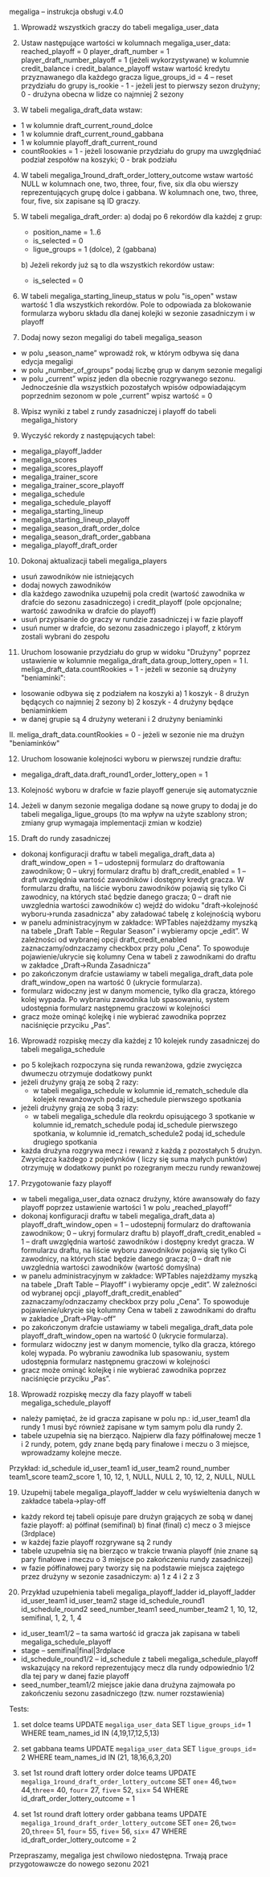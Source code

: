 megaliga – instrukcja obsługi v.4.0

1. Wprowadź wszystkich graczy do tabeli megaliga_user_data

2. Ustaw następujące wartości w kolumnach megaliga_user_data:
   reached_playoff = 0
   player_draft_number = 1
   player_draft_number_playoff = 1
   (jeżeli wykorzystywane) w kolumnie credit_balance i credit_balance_playoff wstaw wartość kredytu przyznawanego dla każdego gracza
   ligue_groups_id = 4 – reset przydziału do grupy
   is_rookie - 1 - jeżeli jest to pierwszy sezon drużyny; 0 - drużyna obecna w lidze co najmniej 2 sezony

3. W tabeli megaliga_draft_data wstaw:

-   1 w kolumnie draft_current_round_dolce
-   1 w kolumnie draft_current_round_gabbana
-   1 w kolumnie playoff_draft_current_round
-   countRookies = 1 - jeżeli losowanie przydziału do grupy ma uwzględniać podział zespołów na koszyki; 0 - brak podziału

4. W tabeli megaliga_1round_draft_order_lottery_outcome wstaw wartość NULL w kolumnach one, two, three, four, five, six dla obu wierszy reprezentujących grupę dolce i gabbana. W kolumnach one, two, three, four, five, six zapisane są ID graczy.

5. W tabeli megaliga_draft_order:
   a) dodaj po 6 rekordów dla każdej z grup:

    - position_name = 1..6
    - is_selected = 0
    - ligue_groups = 1 (dolce), 2 (gabbana)

    b) Jeżeli rekordy już są to dla wszystkich rekordów ustaw:

    - is_selected = 0

6. W tabeli megaliga_starting_lineup_status w polu "is_open" wstaw wartość 1 dla wszystkich rekordów.
   Pole to odpowiada za blokowanie formularza wyboru składu dla danej kolejki w sezonie zasadniczym i w playoff

7. Dodaj nowy sezon megaligi do tabeli megaliga_season

-   w polu „season_name” wprowadź rok, w którym odbywa się dana edycja megaligi
-   w polu „number_of_groups” podaj liczbę grup w danym sezonie megaligi
-   w polu „current” wpisz jeden dla obecnie rozgrywanego sezonu. Jednocześnie dla wszystkich pozostałych wpisów odpowiadającym poprzednim sezonom w pole „current” wpisz wartość = 0

8. Wpisz wyniki z tabel z rundy zasadniczej i playoff do tabeli megaliga_history

9. Wyczyść rekordy z następujących tabel:

-   megaliga_playoff_ladder
-   megaliga_scores
-   megaliga_scores_playoff
-   megaliga_trainer_score
-   megaliga_trainer_score_playoff
-   megaliga_schedule
-   megaliga_schedule_playoff
-   megaliga_starting_lineup
-   megaliga_starting_lineup_playoff
-   megaliga_season_draft_order_dolce
-   megaliga_season_draft_order_gabbana
-   megaliga_playoff_draft_order

10. Dokonaj aktualizacji tabeli megaliga_players

-   usuń zawodników nie istniejących
-   dodaj nowych zawodników
-   dla każdego zawodnika uzupełnij pola credit (wartość zawodnika w drafcie do sezonu zasadniczego) i credit_playoff (pole opcjonalne; wartość zawodnika w drafcie do playoff)
-   usuń przypisanie do graczy w rundzie zasadniczej i w fazie playoff
-   usuń numer w drafcie, do sezonu zasadniczego i playoff, z którym zostali wybrani do zespołu

11. Uruchom losowanie przydziału do grup w widoku "Drużyny" poprzez ustawienie w kolumnie megaliga_draft_data.group_lottery_open = 1
    I. meliga_draft_data.countRookies = 1 - jeżeli w sezonie są drużyny "beniaminki":

-   losowanie odbywa się z podziałem na koszyki
    a) 1 koszyk - 8 drużyn będących co najmniej 2 sezony
    b) 2 koszyk - 4 drużyny będące beniaminkiem
-   w danej grupie są 4 drużyny weterani i 2 drużyny beniaminki

II. meliga_draft_data.countRookies = 0 - jeżeli w sezonie nie ma drużyn "beniaminków"

12. Uruchom losowanie kolejności wyboru w pierwszej rundzie draftu:

-   megaliga_draft_data.draft_round1_order_lottery_open = 1

13. Kolejność wyboru w drafcie w fazie playoff generuje się automatycznie

14. Jeżeli w danym sezonie megaliga dodane są nowe grupy to dodaj je do tabeli megaliga_ligue_groups (to ma wpływ na użyte szablony stron; zmiany grup wymagaja implementacji zmian w kodzie)

15. Draft do rundy zasadniczej

-   dokonaj konfiguracji draftu w tabeli megaliga_draft_data
    a) draft_window_open = 1 – udostepnij formularz do draftowania zawodnikow; 0 – ukryj formularz draftu
    b) draft_credit_enabled = 1 – draft uwzględnia wartość zawodników i dostępny kredyt gracza. W formularzu draftu, na liście wyboru zawodników pojawią się tylko Ci zawodnicy, na których stać będzie danego gracza; 0 – draft nie uwzglednia wartości zawodników
    c) wejdź do widoku "draft->kolejność wyboru->runda zasadnicza" aby załadować tabelę z kolejnością wyboru
-   w panelu administracyjnym w zakładce: WPTables najeżdżamy myszką na tabele „Draft Table – Regular Season” i wybieramy opcje „edit”. W zależności od wybranej opcji draft_credit_enabled zaznaczamy/odnzaczamy checkbox przy polu „Cena”. To spowoduje pojawienie/ukrycie się kolumny Cena w tabeli z zawodnikami do draftu w zakładce „Draft->Runda Zasadnicza”
-   po zakończonym drafcie ustawiamy w tabeli megaliga_draft_data pole draft_window_open na wartość 0 (ukrycie formularza).
-   formularz widoczny jest w danym momencie, tylko dla gracza, którego kolej wypada. Po wybraniu zawodnika lub spasowaniu, system udostępnia formularz następnemu graczowi w kolejności
-   gracz może ominąć kolejkę i nie wybierać zawodnika poprzez naciśnięcie przyciku „Pas”.

16. Wprowadź rozpiskę meczy dla każdej z 10 kolejek rundy zasadniczej do tabeli megaliga_schedule

-   po 5 kolejkach rozpoczyna się runda rewanżowa, gdzie zwycięzca dwumeczu otrzymuje dodatkowy punkt
-   jeżeli drużyny grają ze sobą 2 razy:
    -   w tabeli megaliga_schedule w kolumnie id_rematch_schedule dla kolejek rewanżowych podaj id_schedule pierwszego spotkania
-   jeżeli drużyny grają ze sobą 3 razy:
    -   w tabeli megaliga_schedule dla reokrdu opisującego 3 spotkanie w kolumnie id_rematch_schedule podaj id_schedule pierwszego spotkania, w kolumnie id_rematch_schedule2 podaj id_schedule drugiego spotkania
-   każda drużyna rozgrywa mecz i rewanż z każdą z pozostałych 5 drużyn. Zwycięzca każdego z pojedynków ( liczy się suma małych punktów) otrzymuję w dodatkowy punkt po rozegranym meczu rundy rewanżowej

17. Przygotowanie fazy playoff

-   w tabeli megaliga_user_data oznacz drużyny, które awansowały do fazy playoff poprzez ustawienie wartości 1 w polu „reached_playoff”
-   dokonaj konfiguracji draftu w tabeli megaliga_draft_data
    a) playoff_draft_window_open = 1 – udostepnij formularz do draftowania zawodnikow; 0 – ukryj formularz draftu
    b) playoff_draft_credit_enabled = 1 – draft uwzględnia wartość zawodników i dostępny kredyt gracza. W formularzu draftu, na liście wyboru zawodników pojawią się tylko Ci zawodnicy, na których stać będzie danego gracza; 0 – draft nie uwzglednia wartości zawodników (wartość domyślna)
-   w panelu administracyjnym w zakładce: WPTables najeżdżamy myszką na tabele „Draft Table – Playoff” i wybieramy opcje „edit”. W zależności od wybranej opcji „playoff_draft_credit_enabled” zaznaczamy/odnzaczamy checkbox przy polu „Cena”. To spowoduje pojawienie/ukrycie się kolumny Cena w tabeli z zawodnikami do draftu w zakładce „Draft->Play-off”
-   po zakończonym drafcie ustawiamy w tabeli megaliga_draft_data pole playoff_draft_window_open na wartość 0 (ukrycie formularza).
-   formularz widoczny jest w danym momencie, tylko dla gracza, którego kolej wypada. Po wybraniu zawodnika lub spasowaniu, system udostępnia formularz następnemu graczowi w kolejności
-   gracz może ominąć kolejkę i nie wybierać zawodnika poprzez naciśnięcie przyciku „Pas”.

18. Wprowadź rozpiskę meczy dla fazy playoff w tabeli megaliga_schedule_playoff

-   należy pamiętać, że id gracza zapisane w polu np.: id_user_team1 dla rundy 1 musi być również zapisane w tym samym polu dla rundy 2.
-   tabele uzupełnia się na bierząco. Najpierw dla fazy półfinałowej mecze 1 i 2 rundy, potem, gdy znane będą pary finałowe i meczu o 3 miejsce, wprowadzamy kolejne mecze.

Przykład:
id_schedule id_user_team1 id_user_team2 round_number team1_score team2_score
1, 10, 12, 1, NULL, NULL
2, 10, 12, 2, NULL, NULL

19. Uzupełnij tabele megaliga_playoff_ladder w celu wyświeltenia danych w zakładce tabela->play-off

-   każdy rekord tej tabeli opisuje pare drużyn grających ze sobą w danej fazie playoff:
    a) półfinał (semifinal)
    b) finał (final)
    c) mecz o 3 miejsce (3rdplace)
-   w każdej fazie playoff rozgrywane są 2 rundy
-   tabele uzupełnia się na bierząco w trakcie trwania playoff (nie znane są pary finałowe i meczu o 3 miejsce po zakończeniu rundy zasadniczej)
-   w fazie półfinałowej pary tworzy się na podstawie miejsca zajętego przez drużyny w sezonie zasadniczym:
    a) 1 z 4 i 2 z 3

20. Przykład uzupełnienia tabeli megaliga_playoff_ladder
    id_playoff_ladder id_user_team1 id_user_team2 stage id_schedule_round1 id_schedule_round2 seed_number_team1 seed_number_team2
    1, 10, 12, semifinal, 1, 2, 1, 4

-   id_user_team1/2 – ta sama wartość id gracza jak zapisana w tabeli megaliga_schedule_playoff
-   stage – semifinal|final|3rdplace
-   id_schedule_round1/2 – id_schedule z tabeli megaliga_schedule_playoff wskazujący na rekord reprezentujący mecz dla rundy odpowiednio 1/2 dla tej pary w danej fazie playoff
-   seed_number_team1/2 miejsce jakie dana drużyna zajmowała po zakończeniu sezonu zasadniczego (tzw. numer rozstawienia)

Tests:

1. set dolce teams
   UPDATE `megaliga_user_data` SET `ligue_groups_id`= 1 WHERE team_names_id IN (4,19,17,12,5,13)

2. set gabbana teams
   UPDATE `megaliga_user_data` SET `ligue_groups_id`= 2 WHERE team_names_id IN (21, 18,16,6,3,20)

3. set 1st round draft lottery order dolce teams
   UPDATE `megaliga_1round_draft_order_lottery_outcome` SET `one`= 46,`two`= 44,`three`= 40, `four`= 27, `five`= 52, `six`= 54 WHERE id_draft_order_lottery_outcome = 1

4. set 1st round draft lottery order gabbana teams
   UPDATE `megaliga_1round_draft_order_lottery_outcome` SET `one`= 26,`two`= 20,`three`= 51, `four`= 55, `five`= 56, `six`= 47 WHERE id_draft_order_lottery_outcome = 2

Przepraszamy, megaliga jest chwilowo niedostępna. Trwają prace przygotowawcze do nowego sezonu 2021

